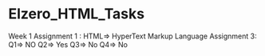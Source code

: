 # Elzero_HTML_Tasks
Week 1
  Assignment 1 :
    HTML=> HyperText Markup Language 
  Assignment 3:
    Q1=> NO
    Q2=> Yes
    Q3=> No
    Q4=> No
  
